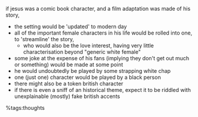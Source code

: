 if jesus was a comic book character, and a film adaptation was made of his story,

* the setting would be 'updated' to modern day
* all of the important female characters in his life would be rolled into one, to 'streamline' the story,
	- who would also be the love interest, having very little characterisation beyond "generic white female"
* some joke at the expense of his fans (implying they don't get out much or something) would be made at some point
* he would undoubtedly be played by some strapping white chap
* one (just one) character would be played by a black person
* there might also be a token british character
* if there is even a sniff of an historical theme, expect it to be riddled with unexplainable (mostly) fake british accents

%tags:thoughts
